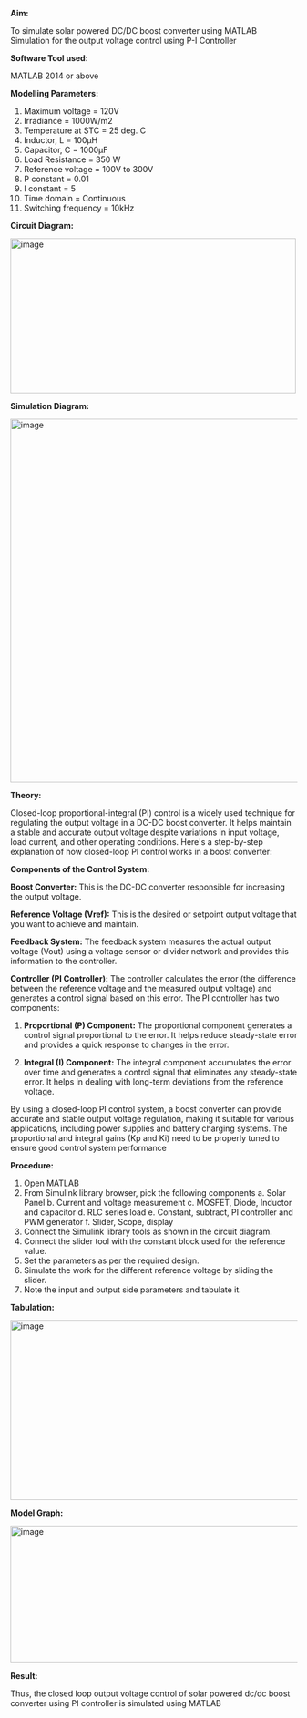 **Aim:**

To simulate solar powered DC/DC boost converter using MATLAB Simulation for the output voltage control using P-I Controller

**Software Tool used:**

MATLAB 2014 or above

**Modelling Parameters:**
1. Maximum voltage = 120V
2. Irradiance = 1000W/m2
3. Temperature at STC = 25 deg. C
4. Inductor, L = 100µH
5. Capacitor, C = 1000µF
6. Load Resistance = 350 W
7. Reference voltage = 100V to 300V
8. P constant = 0.01
9. I constant = 5
10. Time domain = Continuous
11. Switching frequency = 10kHz

**Circuit Diagram:**

<img width="501" height="272" alt="image" src="https://github.com/user-attachments/assets/7be7d64c-592e-42fa-af23-27e1c32a6a3a" />

**Simulation Diagram:**

<img width="1434" height="638" alt="image" src="https://github.com/user-attachments/assets/80b039b8-7164-4062-92e3-61b67aa79805" />

**Theory:**

Closed-loop proportional-integral (PI) control is a widely used technique for regulating the output voltage in a DC-DC boost converter. It helps maintain a stable and accurate output voltage despite variations in input voltage, load current, and other operating conditions. Here's a step-by-step explanation of how closed-loop PI control works in a boost converter:

**Components of the Control System:**

**Boost Converter:** This is the DC-DC converter responsible for increasing the output voltage.

**Reference Voltage (Vref):** This is the desired or setpoint output voltage that you want to achieve and maintain.

**Feedback System:** The feedback system measures the actual output voltage (Vout) using a voltage sensor or divider network and provides this information to the controller.

**Controller (PI Controller):** The controller calculates the error (the difference between the reference voltage and the measured output voltage) and generates a control signal based on this error. The PI controller has two components:

1. **Proportional (P) Component:** The proportional component generates a control signal proportional to the error. It helps reduce steady-state error and provides a quick response to changes in the error.

2. **Integral (I) Component:** The integral component accumulates the error over time and generates a control signal that eliminates any steady-state error. It helps in dealing with long-term deviations from the reference voltage.

By using a closed-loop PI control system, a boost converter can provide accurate and stable output voltage regulation, making it suitable for various applications, including power supplies and battery charging systems. The proportional and integral gains (Kp and Ki) need to be properly tuned to ensure good control system performance

**Procedure:**
1.	Open MATLAB
2.	From Simulink library browser, pick the following components
  a.	Solar Panel
  b.	Current and voltage measurement
  c.	MOSFET, Diode, Inductor and capacitor
  d.	RLC series load
  e.	Constant, subtract, PI controller and PWM generator
  f.	Slider, Scope, display
3.	Connect the Simulink library tools as shown in the circuit diagram.
4.	Connect the slider tool with the constant block used for the reference value.
5.	Set the parameters as per the required design.
6.	Simulate the work for the different reference voltage by sliding the slider. 
7.	Note the input and output side parameters and tabulate it.

**Tabulation:**

<img width="618" height="316" alt="image" src="https://github.com/user-attachments/assets/5ae83473-e300-4be8-8e78-c24fe8ddc4e7" />

**Model Graph:**

<img width="616" height="241" alt="image" src="https://github.com/user-attachments/assets/3dbf5e60-8d2d-4c17-a592-7a1913d59081" />

**Result:**

Thus, the closed loop output voltage control of solar powered dc/dc boost converter using PI controller is simulated using MATLAB
